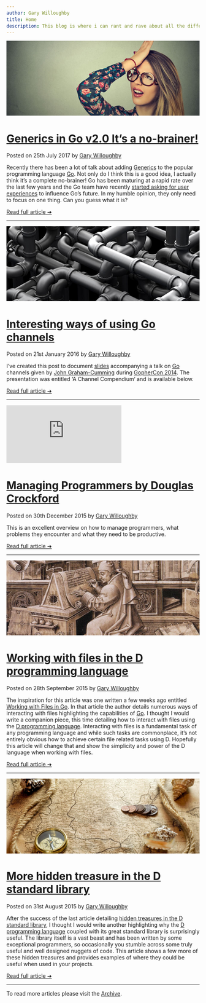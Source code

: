```yaml
---
author: Gary Willoughby
title: Home
description: This blog is where i can rant and rave about all the different aspects of software development, save code and ideas for later and somewhere where readers and i can both learn from each other. What better way is there to reach other like minded developers than to keep a journal of ideas and thoughts that hopefully will help our community as a whole. Plus, it’s also a storage facility for me, so i don’t forget this stuff!
---
```


<a href="/articles/generics-in-go2-Its-a-no-brainer.html">
	<img src="/articles/images/generics-in-go2-Its-a-no-brainer-banner.jpg" class="banner">
</a>

# [Generics in Go v2.0 It’s a no-brainer!](/articles/generics-in-go2-Its-a-no-brainer.html)

<time>Posted on 25th July 2017 by [Gary Willoughby](/pages/about.html)</time>

Recently there has been a lot of talk about adding [Generics](https://en.wikipedia.org/wiki/Generic_programming) to the popular programming language [Go](https://golang.org/). Not only do I think this is a good idea, I actually think it’s a complete no-brainer! Go has been maturing at a rapid rate over the last few years and the Go team have recently [started asking for user experiences](https://github.com/golang/go/wiki/ExperienceReports) to influence Go’s future. In my humble opinion, they only need to focus on one thing. Can you guess what it is?

<a href="/articles/generics-in-go2-Its-a-no-brainer.html" class="button">Read full article ➔</a>

---

<a href="/articles/interesting-ways-of-using-go-channels.html">
	<img src="/articles/images/interesting-ways-of-using-go-channels-banner.png" class="banner">
</a>

# [Interesting ways of using Go channels](/articles/interesting-ways-of-using-go-channels.html)

<time>Posted on 21st January 2016 by [Gary Willoughby](/pages/about.html)</time>

I’ve created this post to document [slides](https://www.slideshare.net/cloudflare/a-channel-compendium) accompanying a talk on [Go](https://golang.org/) channels given by [John Graham-Cumming](https://en.wikipedia.org/wiki/John_Graham-Cumming) during [GopherCon 2014](https://www.gophercon.com/). The presentation was entitled ‘A Channel Compendium‘ and is available below.

<a href="/articles/interesting-ways-of-using-go-channels.html" class="button">Read full article ➔</a>

---

<iframe class="youtube" src="https://www.youtube.com/embed/NPlMcUxFOlY" frameborder="0" allowfullscreen></iframe>

# [Managing Programmers by Douglas Crockford](/articles/managing-programmers-by-douglas-crockford.html)

<time>Posted on 30th December 2015 by [Gary Willoughby](/pages/about.html)</time>

This is an excellent overview on how to manage programmers, what problems they encounter and what they need to be productive.

<a href="/articles/managing-programmers-by-douglas-crockford.html" class="button">Read full article ➔</a>

---

<a href="/articles/working-with-files-in-the-d-programming-language.html">
	<img src="/articles/images/working-with-files-in-the-d-programming-language-banner.jpg" class="banner">
</a>

# [Working with files in the D programming language](/articles/working-with-files-in-the-d-programming-language.html)

<time>Posted on 28th September 2015 by [Gary Willoughby](/pages/about.html)</time>

The inspiration for this article was one written a few weeks ago entitled [Working with Files in Go](https://www.devdungeon.com/content/working-files-go). In that article the author details numerous ways of interacting with files highlighting the capabilities of [Go](https://golang.org/). I thought I would write a companion piece, this time detailing how to interact with files using the [D programming language](https://dlang.org/). Interacting with files is a fundamental task of any programming language and while such tasks are commonplace, it’s not entirely obvious how to achieve certain file related tasks using D. Hopefully this article will change that and show the simplicity and power of the D language when working with files.

<a href="/articles/working-with-files-in-the-d-programming-language.html" class="button">Read full article ➔</a>

---

<a href="/articles/more-hidden-treasure-in-the-d-standard-library.html">
	<img src="/articles/images/more-hidden-treasure-in-the-d-standard-library-banner.jpg" class="banner">
</a>

# [More hidden treasure in the D standard library](/articles/more-hidden-treasure-in-the-d-standard-library.html)

<time>Posted on 31st August 2015 by [Gary Willoughby](/pages/about.html)</time>

After the success of the last article detailing [hidden treasures in the D standard library](/articles/hidden-treasure-in-the-d-standard-library.html), I thought I would write another highlighting why the [D programming language](https://dlang.org/) coupled with its great standard library is surprisingly useful. The library itself is a vast beast and has been written by some exceptional programmers, so occasionally you stumble across some truly useful and well designed nuggets of code. This article shows a few more of these hidden treasures and provides examples of where they could be useful when used in your projects.

<a href="/articles/more-hidden-treasure-in-the-d-standard-library.html" class="button">Read full article ➔</a>

---

To read more articles please visit the [Archive](/pages/archive.html).
